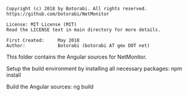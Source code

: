     Copyright (c) 2018 by Botorabi. All rights reserved.
    https://github.com/botorabi/NetMonitor

    License: MIT License (MIT)
    Read the LICENSE text in main directory for more details.

    First Created:     May 2018
    Author:            Botorabi (botorabi AT gmx DOT net)


This folder contains the Angular sources for NetMonitor.

Setup the build environment by installing all necessary packages: npm install

Build the Angular sources: ng build


